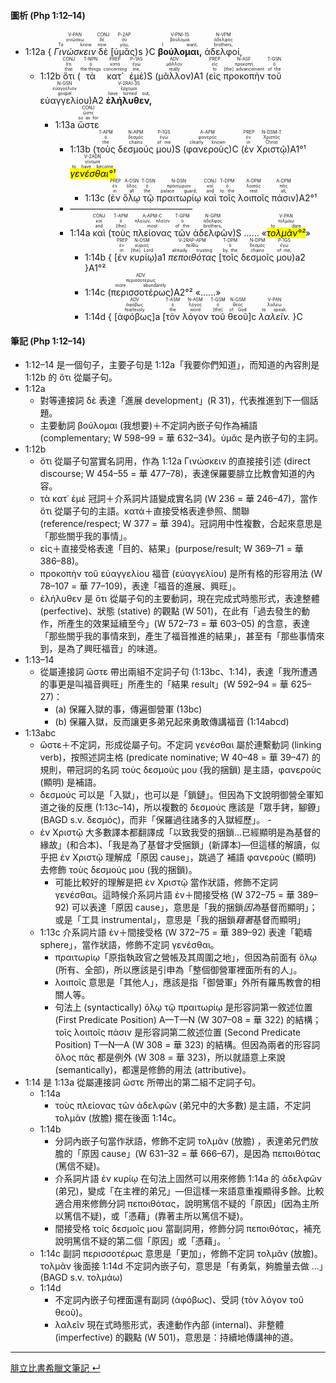 
#### 圖析 (Php 1:12–14)


- <rt>1:12a</rt> { <RUBY><ruby><ruby>*Γινώσκειν*<rt>To know</rt></ruby><rt>γινώσκω</rt></ruby><rt>V-PAN</rt></RUBY> <RUBY><ruby><ruby>δὲ<rt>now</rt></ruby><rt>δέ</rt></ruby><rt>CONJ</rt></RUBY> <rt>[</rt><RUBY><ruby><ruby>ὑμᾶς<rt>you,</rt></ruby><rt>σύ</rt></ruby><rt>P-2AP</rt></RUBY><rt>)s</rt> }C <RUBY><ruby><ruby>**βούλομαι,**<rt>I want,</rt></ruby><rt>βούλομαι</rt></ruby><rt>V-PNI-1S</rt></RUBY> <RUBY><ruby><ruby>ἀδελφοί,<rt>brothers,</rt></ruby><rt>ἀδελφός</rt></ruby><rt>N-VPM</rt></RUBY> 
	- <rt>1:12b</rt> <RUBY><ruby><ruby>ὅτι<rt>that</rt></ruby><rt>ὅτι</rt></ruby><rt>CONJ</rt></RUBY> (<RUBY><ruby><ruby>τὰ<rt>the things</rt></ruby><rt>ὁ</rt></ruby><rt>T-NPN</rt></RUBY> <RUBY><ruby><ruby>κατ᾽<rt>concerning</rt></ruby><rt>κατά</rt></ruby><rt>PREP</rt></RUBY> <RUBY><ruby><ruby>ἐμὲ<rt>me,</rt></ruby><rt>ἐγώ</rt></ruby><rt>P-1AS</rt></RUBY>)S (<RUBY><ruby><ruby>μᾶλλον<rt>really</rt></ruby><rt>μᾶλλον</rt></ruby><rt>ADV</rt></RUBY>)A1 (<RUBY><ruby><ruby>εἰς<rt>to</rt></ruby><rt>εἰς</rt></ruby><rt>PREP</rt></RUBY> <RUBY><ruby><ruby>προκοπὴν<rt>[the] advancement</rt></ruby><rt>προκοπή</rt></ruby><rt>N-ASF</rt></RUBY> <RUBY><ruby><ruby>τοῦ<rt>of the</rt></ruby><rt>ὁ</rt></ruby><rt>T-GSN</rt></RUBY> <RUBY><ruby><ruby>εὐαγγελίου<rt>gospel</rt></ruby><rt>εὐαγγέλιον</rt></ruby><rt>N-GSN</rt></RUBY>)A2 <RUBY><ruby><ruby>**ἐλήλυθεν,**<rt>have turned out,</rt></ruby><rt>ἔρχομαι</rt></ruby><rt>V-2RAI-3S</rt></RUBY> 
		- <rt>1:13a</rt> <RUBY><ruby><ruby>ὥστε<rt>so as for</rt></ruby><rt>ὥστε</rt></ruby><rt>CONJ</rt></RUBY> 
			- <rt>1:13b</rt> (<RUBY><ruby><ruby>τοὺς<rt>the</rt></ruby><rt>ὁ</rt></ruby><rt>T-APM</rt></RUBY> <RUBY><ruby><ruby>δεσμούς<rt>chains</rt></ruby><rt>δεσμός</rt></ruby><rt>N-APM</rt></RUBY> <RUBY><ruby><ruby>μου<rt>of me</rt></ruby><rt>ἐγώ</rt></ruby><rt>P-1GS</rt></RUBY>)S (</rt><RUBY><ruby><ruby>φανεροὺς<rt>clearly known</rt></ruby><rt>φανερός</rt></ruby><rt>A-APM</rt></RUBY>)C (</rt><RUBY><ruby><ruby>ἐν<rt>in</rt></ruby><rt>ἐν</rt></ruby><rt>PREP</rt></RUBY> <RUBY><ruby><ruby>Χριστῷ<rt>Christ</rt></ruby><rt>Χριστός</rt></ruby><rt>N-DSM-T</rt></RUBY>)A1°¹ <RUBY><ruby><ruby><mark>*γενέσθαι°¹*</mark><rt>to have become</rt></ruby><rt>γίνομαι</rt></ruby><rt>V-2ADN</rt></RUBY> 
				- <rt>1:13c</rt> (<RUBY><ruby><ruby>ἐν<rt>in</rt></ruby><rt>ἐν</rt></ruby><rt>PREP</rt></RUBY> <RUBY><ruby><ruby>ὅλῳ<rt>all</rt></ruby><rt>ὅλος</rt></ruby><rt>A-DSN</rt></RUBY> <RUBY><ruby><ruby>τῷ<rt>the</rt></ruby><rt>ὁ</rt></ruby><rt>T-DSN</rt></RUBY> <RUBY><ruby><ruby>πραιτωρίῳ<rt>palace guard,</rt></ruby><rt>πραιτώριον</rt></ruby><rt>N-DSN</rt></RUBY> <RUBY><ruby><ruby>καὶ<rt>and</rt></ruby><rt>καί</rt></ruby><rt>CONJ</rt></RUBY> <RUBY><ruby><ruby>τοῖς<rt>to the</rt></ruby><rt>ὁ</rt></ruby><rt>T-DPM</rt></RUBY> <RUBY><ruby><ruby>λοιποῖς<rt>rest</rt></ruby><rt>λοιπός</rt></ruby><rt>A-DPM</rt></RUBY> <RUBY><ruby><ruby>πάσιν<rt>all;</rt></ruby><rt>πᾶς</rt></ruby><rt>A-DPM</rt></RUBY>)A2°¹
			- ——————————————
			- <rt>1:14a</rt> <RUBY><ruby><ruby>καὶ<rt>and</rt></ruby><rt>καί</rt></ruby><rt>CONJ</rt></RUBY> (<RUBY><ruby><ruby>τοὺς<rt>[the]</rt></ruby><rt>ὁ</rt></ruby><rt>T-APM</rt></RUBY> <RUBY><ruby><ruby>πλείονας<rt>most</rt></ruby><rt>πλείων, πλεῖον</rt></ruby><rt>A-APM-C</rt></RUBY> <RUBY><ruby><ruby>τῶν<rt>of the</rt></ruby><rt>ὁ</rt></ruby><rt>T-GPM</rt></RUBY> <RUBY><ruby><ruby>ἀδελφῶν<rt>brothers,</rt></ruby><rt>ἀδελφός</rt></ruby><rt>N-GPM</rt></RUBY>)S ...... «<RUBY><ruby><ruby><mark>*τολμᾶν°²*</mark><rt>to dare</rt></ruby><rt>τολμάω</rt></ruby><rt>V-PAN</rt></RUBY>»
				- <rt>1:14b</rt> { <rt>[</rt><RUBY><ruby><ruby>ἐν<rt>in</rt></ruby><rt>ἐν</rt></ruby><rt>PREP</rt></RUBY> <RUBY><ruby><ruby>κυρίῳ<rt>[the] Lord</rt></ruby><rt>κύριος</rt></ruby><rt>N-DSM</rt></RUBY><rt>)a1</rt> <RUBY><ruby><ruby>*πεποιθότας*<rt>already trusting</rt></ruby><rt>πείθω</rt></ruby><rt>V-2RAP-APM</rt></RUBY> <rt>[</rt><RUBY><ruby><ruby>τοῖς<rt>by the</rt></ruby><rt>ὁ</rt></ruby><rt>T-DPM</rt></RUBY> <RUBY><ruby><ruby>δεσμοῖς<rt>chains</rt></ruby><rt>δεσμός</rt></ruby><rt>N-DPM</rt></RUBY> <RUBY><ruby><ruby>μου<rt>of me,</rt></ruby><rt>ἐγώ</rt></ruby><rt>P-1GS</rt></RUBY><rt>)a2</rt> }A1°²
				- <rt>1:14c</rt> (<RUBY><ruby><ruby>περισσοτέρως<rt>more abundantly</rt></ruby><rt>περισσοτέρως</rt></ruby><rt>ADV</rt></RUBY>)A2°² «......»
				- <rt>1:14d</rt> { <rt>[</rt><RUBY><ruby><ruby>ἀφόβως<rt>fearlessly</rt></ruby><rt>ἀφόβως</rt></ruby><rt>ADV</rt></RUBY><rt>]a</rt> <rt>[</rt><RUBY><ruby><ruby>τὸν<rt>the</rt></ruby><rt>ὁ</rt></ruby><rt>T-ASM</rt></RUBY> <RUBY><ruby><ruby>λόγον<rt>word</rt></ruby><rt>λόγος</rt></ruby><rt>N-ASM</rt></RUBY> <RUBY><ruby><ruby>τοῦ<rt>[the]</rt></ruby><rt>ὁ</rt></ruby><rt>T-GSM</rt></RUBY> <RUBY><ruby><ruby>θεοῦ<rt>of God</rt></ruby><rt>θεός</rt></ruby><rt>N-GSM</rt></RUBY><rt>]c</rt> <RUBY><ruby><ruby>*λαλεῖν.*<rt>to speak.</rt></ruby><rt>λαλέω</rt></ruby><rt>V-PAN</rt></RUBY> }C




#### 筆記 (Php 1:12–14)
- 1:12–14 是一個句子，主要子句是 1:12a「我要你們知道」，而知道的內容則是 1:12b 的 ὅτι 從屬子句。
- 1:12a
	- 對等連接詞 δὲ 表達「進展 development」(R 31)，代表推進到下一個話題。
	- 主要動詞 βούλομαι (我想要)＋不定詞內嵌子句作為補語 (complementary; W 598–99 = 華 632–34)。ὑμᾶς 是內嵌子句的主詞。
- 1:12b
	- ὅτι 從屬子句當實名詞用，作為 1:12a Γινώσκειν 的直接接引述 (direct discourse; W 454–55 = 華 477–78)，表達保羅要腓立比教會知道的內容。
	- τὰ κατ᾽ ἐμὲ 冠詞＋介系詞片語變成實名詞 (W 236 = 華 246–47)，當作 ὅτι 從屬子句的主語。κατά＋直接受格表達參照、關聯 (reference/respect; W 377 = 華 394)。冠詞用中性複數，合起來意思是「那些關乎我的事情」。
	- εἰς＋直接受格表達「目的、結果」(purpose/result; W 369–71 = 華 386–88)。
	- προκοπὴν τοῦ εὐαγγελίου 福音 (εὐαγγελίου) 是所有格的形容用法 (W 78–107 = 華 77–109)，表達「福音的進展、興旺」。
	- ἐλήλυθεν 是 ὅτι 從屬子句的主要動詞，現在完成式時態形式，表達整體 (perfective)、狀態 (stative) 的觀點 (W 501)，在此有「過去發生的動作，所產生的效果延續至今」(W 572–73 = 華 603–05) 的含意，表達「那些關乎我的事情來到，產生了福音推進的結果」，甚至有「那些事情來到，是為了興旺福音」的味道。
- 1:13–14
	- 從屬連接詞 ὥστε 帶出兩組不定詞子句 (1:13bc、1:14)，表達「我所遭遇的事更是叫福音興旺」所產生的「結果 result」(W 592–94 = 華 625–27)：
		- (a) 保羅入獄的事，傳遍御營軍 (13bc)
		- (b) 保羅入獄，反而讓更多弟兄起來勇敢傳講福音 (1:14abcd)
- 1:13abc
	- ὥστε＋不定詞，形成從屬子句。不定詞 γενέσθαι 屬於連繫動詞 (linking verb)，按照述詞主格 (predicate nominative; W 40–48 = 華 39–47) 的規則，帶冠詞的名詞 τοὺς δεσμούς μου (我的捆鎖) 是主語，φανεροὺς (顯明) 是補語。
	- δεσμούς 可以是「入獄」，也可以是「鎖鏈」。但因為下文說明御營全軍知道之後的反應 (1:13c–14)，所以複數的 δεσμούς 應該是「眾手銬，腳鐐」(BAGD s.v. δεσμός)，而非「保羅過往諸多的入獄經歷」。	- 
	- ἐν Χριστῷ 大多數譯本都翻譯成「以致我受的捆鎖...已經顯明是為基督的緣故」(和合本)、「我是為了基督才受捆鎖」(新譯本)—但這樣的解讀，似乎把 ἐν Χριστῷ 理解成「原因 cause」，跳過了 補語 φανεροὺς (顯明) 去修飾 τοὺς δεσμούς μου (我的捆鎖)。
		- 可能比較好的理解是把 ἐν Χριστῷ 當作狀語，修飾不定詞 γενέσθαι。這時候介系詞片語 ἐν＋間接受格 (W 372–75 = 華 389–92) 可以表達「原因 cause」，意思是「我的捆鎖*因為*基督而顯明」；或是「工具 instrumental」，意思是「我的捆鎖*藉著*基督而顯明」
	- 1:13c 介系詞片語 ἐν＋間接受格 (W 372–75 = 華 389–92) 表達「範疇 sphere」，當作狀語，修飾不定詞 γενέσθαι。
		- πραιτωρίῳ「原指執政官之營帳及其周圍之地」，但因為前面有 ὅλῳ (所有、全部)，所以應該是引申為「整個御營軍裡面所有的人」。
		- λοιποῖς 意思是「其他人」，應該是指「御營軍」外所有羅馬教會的相關人等。
		- 句法上 (syntactically)  ὅλῳ τῷ πραιτωρίῳ 是形容詞第一敘述位置 (First Predicate Position) A—T—N (W 307–08 = 華 322) 的結構；τοῖς λοιποῖς πάσιν 是形容詞第二敘述位置 (Second Predicate Position) T—N—A (W 308 = 華 323) 的結構。但因為兩者的形容詞 ὅλος πᾶς 都是例外 (W 308 = 華 323)，所以就語意上來說 (semantically)，都還是修飾的用法 (attributive)。
- 1:14 是 1:13a 從屬連接詞 ὥστε 所帶出的第二組不定詞子句。
	- 1:14a 
		- τοὺς πλείονας τῶν ἀδελφῶν (弟兄中的大多數) 是主語，不定詞 τολμᾶν (放膽) 擺在後面 1:14c。
	- 1:14b
		- 分詞內嵌子句當作狀語，修飾不定詞 τολμᾶν (放膽) ，表達弟兄們放膽的「原因 cause」(W 631–32 = 華 666–67)，是因為 πεποιθότας (篤信不疑)。
		- 介系詞片語 ἐν κυρίῳ 在句法上固然可以用來修飾 1:14a 的 ἀδελφῶν (弟兄)，變成「在主裡的弟兄」—但這樣一來語意重複顯得多餘。比較適合用來修飾分詞 πεποιθότας，說明篤信不疑的「原因」(因為主所以篤信不疑)，或「憑藉」(靠著主所以篤信不疑)。
		- 間接受格 τοῖς δεσμοῖς μου 當副詞用，修飾分詞 πεποιθότας，補充說明篤信不疑的第二個「原因」或「憑藉」。
		`
	- 1:14c 副詞 περισσοτέρως 意思是「更加」，修飾不定詞 τολμᾶν (放膽)。τολμᾶν 後面接 1:14d 不定詞內嵌子句，意思是「有勇氣，夠膽量去做 ...」(BAGD s.v. τολμάω)
	- 1:14d
		- 不定詞內嵌子句裡面還有副詞 (ἀφόβως)、受詞 (τὸν λόγον τοῦ θεοῦ)。
		- λαλεῖν 現在式時態形式，表達動作內部 (internal)、非整體 (imperfective) 的觀點 (W 501)，意思是：持續地傳講神的道。


---
[腓立比書希臘文筆記  ↵](Philippians-Notes.md)